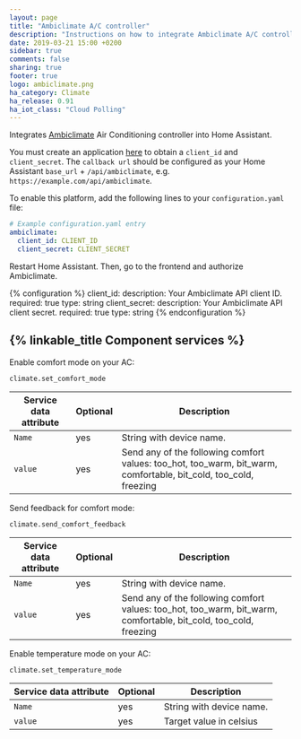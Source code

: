 ```yaml
---
layout: page
title: "Ambiclimate A/C controller"
description: "Instructions on how to integrate Ambiclimate A/C controller into Home Assistant."
date: 2019-03-21 15:00 +0200
sidebar: true
comments: false
sharing: true
footer: true
logo: ambiclimate.png
ha_category: Climate
ha_release: 0.91
ha_iot_class: "Cloud Polling"
---
```


Integrates [Ambiclimate](https://Ambiclimate.com) Air Conditioning controller into Home Assistant.


You must create an application [here](https://api.ambiclimate.com/clients) to obtain a `client_id` and `client_secret`.
The `callback url` should be configured as your Home Assistant `base_url` + `/api/ambiclimate`, e.g. `https://example.com/api/ambiclimate`.

To enable this platform, add the following lines to your `configuration.yaml` file:

```yaml
# Example configuration.yaml entry
ambiclimate:
  client_id: CLIENT_ID
  client_secret: CLIENT_SECRET
```

Restart Home Assistant. Then, go to the frontend and authorize Ambiclimate.

{% configuration %}
client_id:
  description: Your Ambiclimate API client ID.
  required: true
  type: string
client_secret:
  description: Your Ambiclimate API client secret.
  required: true
  type: string
{% endconfiguration %}


## {% linkable_title Component services %}

Enable comfort mode on your AC:

`climate.set_comfort_mode`


| Service data attribute | Optional | Description |
| ---------------------- | -------- | ----------- |
| `Name` | yes | String with device name.
| `value` | yes | Send any of the following comfort values: too_hot, too_warm, bit_warm, comfortable, bit_cold, too_cold, freezing


Send feedback for comfort mode:

`climate.send_comfort_feedback`


| Service data attribute | Optional | Description |
| ---------------------- | -------- | ----------- |
| `Name` | yes | String with device name.
| `value` | yes | Send any of the following comfort values: too_hot, too_warm, bit_warm, comfortable, bit_cold, too_cold, freezing



Enable temperature mode on your AC:

`climate.set_temperature_mode`


| Service data attribute | Optional | Description |
| ---------------------- | -------- | ----------- |
| `Name` | yes | String with device name.
| `value` | yes | Target value in celsius
